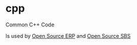 # cpp
Common C++ Code

Is used by [Open Source ERP](https://nelson-it.ch/erp) and [Open Source SBS](https://nelson-it.ch/sbs)
